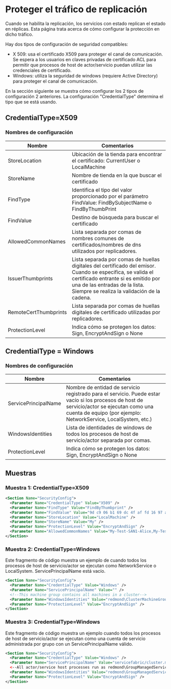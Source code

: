 <properties
   pageTitle="Proteger el tráfico de replicación de servicios con estado en Azure Service Fabric"
   description="Cuando se habilita la replicación, servicios con estado replican su estado desde una réplica principal a réplicas secundarias y este tipo de tráfico debe protegerse frente a la interceptación y la alteración."
   services="service-fabric"
   documentationCenter=".net"
   authors="leikong"
   manager="vipulm"
   editor=""/>

<tags
   ms.service="service-fabric"
   ms.devlang="dotnet"
   ms.topic="article"
   ms.tgt_pltfrm="NA"
   ms.workload="NA"
   ms.date="04/13/2015"
   ms.author="leikong"/>

# Proteger el tráfico de replicación

Cuando se habilita la replicación, los servicios con estado replican el estado en réplicas. Esta página trata acerca de cómo configurar la protección en dicho tráfico.

Hay dos tipos de configuración de seguridad compatibles:

- X 509: usa el certificado X509 para proteger el canal de comunicación. Se espera a los usuarios en claves privadas de certificado ACL para permitir que procesos de host de actor/servicio puedan utilizar las credenciales de certificado.
- Windows: utiliza la seguridad de windows (requiere Active Directory) para proteger el canal de comunicación.

En la sección siguiente se muestra cómo configurar los 2 tipos de configuración 2 anteriores. La configuración "CredentialType" determina el tipo que se está usando.

## CredentialType=X509

### Nombres de configuración

|Nombre|Comentarios|
|----|-------|
|StoreLocation|Ubicación de la tienda para encontrar el certificado: CurrentUser o LocalMachine|
|StoreName|Nombre de tienda en la que buscar el certificado|
|FindType|Identifica el tipo del valor proporcionado por el parámetro FindValue: FindBySubjectName o FindByThumbPrint|
|FindValue|Destino de búsqueda para buscar el certificado|
|AllowedCommonNames|Lista separada por comas de nombres comunes de certificados/nombres de dns utilizados por replicadores.|
|IssuerThumbprints|Lista separada por comas de huellas digitales del certificado del emisor. Cuando se especifica, se valida el certificado entrante si es emitido por una de las entradas de la lista. Siempre se realiza la validación de la cadena.|
|RemoteCertThumbprints|Lista separada por comas de huellas digitales de certificado utilizadas por replicadores.|
|ProtectionLevel|Indica cómo se protegen los datos: Sign, EncryptAndSign o None|

## CredentialType = Windows

### Nombres de configuración

|Nombre|Comentarios|
|----|-------|
|ServicePrincipalName|Nombre de entidad de servicio registrado para el servicio. Puede estar vacío si los procesos de host de servicio/actor se ejecutan como una cuenta de equipo (por ejemplo: NetworkService, LocalSystem, etc.)|
|WindowsIdentities|Lista de identidades de windows de todos los procesos de host de servicio/actor separada por comas.
|ProtectionLevel|Indica cómo se protegen los datos: Sign, EncryptAndSign o None|

## Muestras

### Muestra 1: CredentialType=X509

```xml
<Section Name="SecurityConfig">
  <Parameter Name="CredentialType" Value="X509" />
  <Parameter Name="FindType" Value="FindByThumbprint" />
  <Parameter Name="FindValue" Value="9d c9 06 b1 69 dc 4f af fd 16 97 ac 78 1e 80 67 90 74 9d 2f" />
  <Parameter Name="StoreLocation" Value="LocalMachine" />
  <Parameter Name="StoreName" Value="My" />
  <Parameter Name="ProtectionLevel" Value="EncryptAndSign" />
  <Parameter Name="AllowedCommonNames" Value="My-Test-SAN1-Alice,My-Test-SAN1-Bob" />
</Section>
```

### Muestra 2: CredentialType=Windows
Este fragmento de código muestra un ejemplo de cuando todos los procesos de host de servicio/actor se ejecutan como NetworkService o LocalSystem. ServicePrincipalName está vacío.

```xml
<Section Name="SecurityConfig">
  <Parameter Name="CredentialType" Value="Windows" />
  <Parameter Name="ServicePrincipalName" Value="" />
  <!--This machine group contains all machines in a cluster-->
  <Parameter Name="WindowsIdentities" Value="redmond\ClusterMachineGroup" />
  <Parameter Name="ProtectionLevel" Value="EncryptAndSign" />
</Section>
```

### Muestra 3: CredentialType=Windows
Este fragmento de código muestra un ejemplo cuando todos los procesos de host de servicio/actor se ejecutan como una cuenta de servicio administrada por grupo con un ServicePrincipalName válido.

```xml
<Section Name="SecurityConfig">
  <Parameter Name="CredentialType" Value="Windows" />
  <Parameter Name="ServicePrincipalName" Value="servicefabric/cluster.microsoft.com" />
  <--All actor/service host processes run as redmond\GroupManagedServiceAccount-->
  <Parameter Name="WindowsIdentities" Value="redmond\GroupManagedServiceAccount" />
  <Parameter Name="ProtectionLevel" Value="EncryptAndSign" />
</Section>
```
 

<!---HONumber=August15_HO6-->